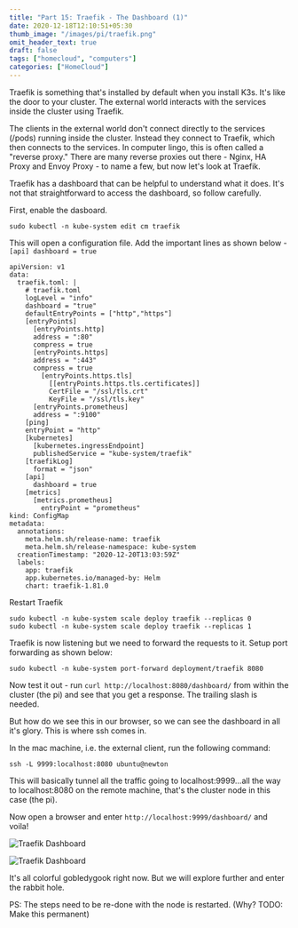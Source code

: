 ```yaml
---
title: "Part 15: Traefik - The Dashboard (1)"
date: 2020-12-18T12:10:51+05:30
thumb_image: "/images/pi/traefik.png"
omit_header_text: true
draft: false
tags: ["homecloud", "computers"]
categories: ["HomeCloud"]
---
```


Traefik is something that's installed by default when you install K3s. It's like the door to your cluster. The external world interacts with the services inside the cluster using Traefik. 

The clients in the external world don't connect directly to the services (/pods) running inside the cluster. Instead they connect to Traefik, which then connects to the services. In computer lingo, this is often called a "reverse proxy." There are many reverse proxies out there - Nginx, HA Proxy and Envoy Proxy - to name a few, but now let's look at Traefik.

Traefik has a dashboard that can be helpful to understand what it does. It's not that straightforward to access the dashboard, so follow carefully. 

First, enable the dasboard.

```
sudo kubectl -n kube-system edit cm traefik
```

This will open a configuration file. Add the important lines as shown below - `[api] dashboard = true`

```
apiVersion: v1
data:
  traefik.toml: |
    # traefik.toml
    logLevel = "info"
    dashboard = "true"
    defaultEntryPoints = ["http","https"]
    [entryPoints]
      [entryPoints.http]
      address = ":80"
      compress = true
      [entryPoints.https]
      address = ":443"
      compress = true
        [entryPoints.https.tls]
          [[entryPoints.https.tls.certificates]]
          CertFile = "/ssl/tls.crt"
          KeyFile = "/ssl/tls.key"
      [entryPoints.prometheus]
      address = ":9100"
    [ping]
    entryPoint = "http"
    [kubernetes]
      [kubernetes.ingressEndpoint]
      publishedService = "kube-system/traefik"
    [traefikLog]
      format = "json"
    [api]
      dashboard = true
    [metrics]
      [metrics.prometheus]
        entryPoint = "prometheus"
kind: ConfigMap
metadata:
  annotations:
    meta.helm.sh/release-name: traefik
    meta.helm.sh/release-namespace: kube-system
  creationTimestamp: "2020-12-20T13:03:59Z"
  labels:
    app: traefik
    app.kubernetes.io/managed-by: Helm
    chart: traefik-1.81.0

```

Restart Traefik

```
sudo kubectl -n kube-system scale deploy traefik --replicas 0
sudo kubectl -n kube-system scale deploy traefik --replicas 1
```

Traefik is now listening but we need to forward the requests to it. Setup port forwarding as shown below:

```
sudo kubectl -n kube-system port-forward deployment/traefik 8080
```

Now test it out - run `curl http://localhost:8080/dashboard/` from within the cluster (the pi) and see that you get a response. The trailing slash is needed.

But how do we see this in our browser, so we can see the dashboard in all it's glory. This is where ssh comes in. 

In the mac machine, i.e. the external client, run the following command:

```
ssh -L 9999:localhost:8080 ubuntu@newton
```

This will basically tunnel all the traffic going to localhost:9999...all the way to localhost:8080 on the remote machine, that's the cluster node in this case (the pi).

Now open a browser and enter `http://localhost:9999/dashboard/` and voila!

![Traefik Dashboard](/images/pi/traefik_dashboard_1.png)

![Traefik Dashboard](/images/pi/traefik_dashboard_2.png)

It's all colorful gobledygook right now. But we will explore further and enter the rabbit hole.

PS: The steps need to be re-done with the node is restarted. (Why? TODO: Make this permanent)